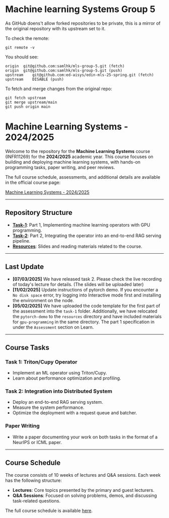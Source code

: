 # Machine learning Systems Group 5

As GitHub doens't allow forked repositories to be private, this is a mirror of the original repository with its upstream set to it.

To check the remote:
```
git remote -v
```

You should see:
```
origin	git@github.com:samlhk/mls-group-5.git (fetch)
origin	git@github.com:samlhk/mls-group-5.git (push)
upstream	git@github.com:ed-aisys/edin-mls-25-spring.git (fetch)
upstream	DISABLE (push)
```

To fetch and merge changes from the original repo:
```
git fetch upstream
git merge upstream/main
git push origin main
```


# Machine Learning Systems - 2024/2025

Welcome to the repository for the **Machine Learning Systems** course (INFR11269) for the **2024/2025** academic year. This course focuses on building and deploying machine learning systems, with hands-on programming tasks, paper writing, and peer reviews.

The full course schedule, assessments, and additional details are available in the official course page:

[Machine Learning Systems - 2024/2025](http://www.drps.ed.ac.uk/24-25/dpt/cxinfr11269.htm)

---

## Repository Structure

- [**Task-1**](./task-1): Part 1, Implementing machine learning operators with GPU programming.
- [**Task-2**](./task-2): Part 2, Integrating the operator into an end-to-end RAG serving pipeline.
- [**Resources**](./resources): Slides and reading materials related to the course.

---

## Last Update
- **[07/03/2025]** We have released task 2. Please check the live recording of today's lecture for details. (The slides will be uploaded later)
- **[11/02/2025]** Update instructions of pytorch demo. If you encounter a `No disk space` error, try logging into Interactive mode first and installing the environment on the node.
- **[05/02/2025]** We have uploaded the code template for the first part of the assessment into the `task-1` folder. Additionally, we have relocated the `pytorch-demo` to the `resources` directory and have included materials for `gpu-programming` in the same directory. The part 1 specification in under the `Assessment` section on Learn.
---

## Course Tasks

### Task 1: Triton/Cupy Operator
- Implement an ML operator using Triton/Cupy.
- Learn about performance optimization and profiling.

### Task 2: Integration into Distributed System
- Deploy an end-to-end RAG serving system.
- Measure the system performance.
- Optimize the deployment with a request queue and batcher.

### Paper Writing
- Write a paper documenting your work on both tasks in the format of a NeurIPS or ICML paper.

---

## Course Schedule

The course consists of 10 weeks of lectures and Q&A sessions. Each week has the following structure:
- **Lectures**: Core topics presented by the primary and guest lecturers.
- **Q&A Sessions**: Focused on solving problems, demos, and discussing task-related questions.

The full course schedule is available [here](https://browser.ted.is.ed.ac.uk/generate/?courses%5B%5D=INFR11269_SS1_SEM2&period=SEM2&week=26-37).
